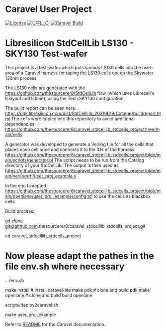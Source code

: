 # Caravel User Project

[![License](https://img.shields.io/badge/License-Apache%202.0-blue.svg)](https://opensource.org/licenses/Apache-2.0) [![UPRJ_CI](https://github.com/efabless/caravel_project_example/actions/workflows/user_project_ci.yml/badge.svg)](https://github.com/efabless/caravel_project_example/actions/workflows/user_project_ci.yml) [![Caravel Build](https://github.com/efabless/caravel_project_example/actions/workflows/caravel_build.yml/badge.svg)](https://github.com/efabless/caravel_project_example/actions/workflows/caravel_build.yml)

# Libresilicon StdCellLib LS130 - SKY130 Test-wafer

This project is a test-wafer which puts various LS130 cells into the user-area of a Caravel harness for taping the LS130 cells out on the Skywater 130nm process.

The LS130 cells are generated with the https://github.com/thesourcerer8/StdCellLib flow (which uses Librecell's lclayout and lctime), using the Tech.SKY130 configuration.

The build report can be seen here: https://pdk.libresilicon.com/dist/StdCellLib_20210618/Catalog/buildreport.html
The cells were copied into this repository to avoid additional dependencies: https://github.com/thesourcerer8/caravel_stdcelllib_stdcells_project/tree/main/cells

A generator was developed to generate a Verilog file for all the cells that places each cell once and connects it to the IOs of the harness:
https://github.com/thesourcerer8/caravel_stdcelllib_stdcells_project/blob/main/scripts/generator.pl 
The script needs to be run from the Catalog directory of your StdCellLib. The output is then used as https://github.com/thesourcerer8/caravel_stdcelllib_stdcells_project/blob/main/verilog/rtl/user_proj_example.v

In the end I adapted https://github.com/thesourcerer8/caravel_stdcelllib_stdcells_project/blob/main/openlane/user_proj_example/config.tcl to use the cells as blackbox cells.

Build process:

git clone git@github.com:thesourcerer8/caravel_stdcelllib_stdcells_project.git

cd caravel_stdcelllib_stdcells_project

# Now please adapt the pathes in the file env.sh where necessary
. ./env.sh

make install    # install caravel-lite
make pdk        # clone and build pdk
make openlane   # clone and build build openlane

scripts/deploy2caravel.sh

make user_proj_example

Refer to [README](docs/source/index.rst) for the Caravel documentation. 
